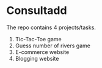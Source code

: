 # Consultadd

The repo contains 4 projects/tasks.
1. Tic-Tac-Toe game
2. Guess number of rivers game
3. E-commerce website
4. Blogging website
